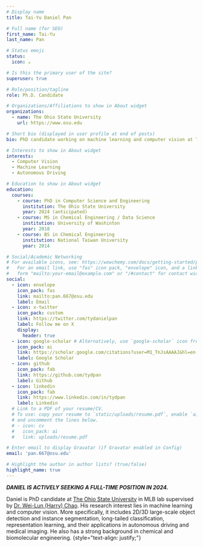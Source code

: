 ```yaml
---
# Display name
title: Tai-Yu Daniel Pan

# Full name (for SEO)
first_name: Tai-Yu
last_name: Pan

# Status emoji
status:
  icon: ☕️

# Is this the primary user of the site?
superuser: true

# Role/position/tagline
role: Ph.D. Candidate

# Organizations/Affiliations to show in About widget
organizations:
  - name: The Ohio State University
    url: https://www.osu.edu

# Short bio (displayed in user profile at end of posts)
bio: PhD candidate working on machine learning and computer vision at The Ohio State University

# Interests to show in About widget
interests:
  - Computer Vision
  - Machine Learning
  - Autonomous Driving

# Education to show in About widget
education:
  courses:
    - course: PhD in Computer Science and Engineering
      institution: The Ohio State University
      year: 2024 (anticipated)
    - course: MS in Chemical Engineering / Data Science
      institution: University of Washinton
      year: 2018
    - course: BS in Chemical Engineering
      institution: National Taiwan University
      year: 2014

# Social/Academic Networking
# For available icons, see: https://wowchemy.com/docs/getting-started/page-builder/#icons
#   For an email link, use "fas" icon pack, "envelope" icon, and a link in the
#   form "mailto:your-email@example.com" or "/#contact" for contact widget.
social:
  - icon: envelope
    icon_pack: fas
    link: mailto:pan.667@osu.edu
    label: Email
  - icon: x-twitter
    icon_pack: custom
    link: https://twitter.com/tydanielpan
    label: Follow me on X
    display:
      header: true
  - icon: google-scholar # Alternatively, use `google-scholar` icon from `ai` icon pack
    icon_pack: ai
    link: https://scholar.google.com/citations?user=M1_TnJsAAAAJ&hl=en
    label: Google Scholar
  - icon: github
    icon_pack: fab
    link: https://github.com/tydpan
    label: Github
  - icon: linkedin
    icon_pack: fab
    link: https://www.linkedin.com/in/tydpan
    label: Linkedin
  # Link to a PDF of your resume/CV.
  # To use: copy your resume to `static/uploads/resume.pdf`, enable `ai` icons in `params.yaml`,
  # and uncomment the lines below.
  # - icon: cv
  #   icon_pack: ai
  #   link: uploads/resume.pdf

# Enter email to display Gravatar (if Gravatar enabled in Config)
email: 'pan.667@osu.edu'

# Highlight the author in author lists? (true/false)
highlight_name: true
---
```


**_DANIEL IS ACTIVELY SEEKING A FULL-TIME POSITION IN 2024._**

Daniel is PhD candidate at [The Ohio State University](https://www.osu.edu) in MLB lab supervised by [Dr. Wei-Lun (Harry) Chao](https://sites.google.com/view/wei-lun-harry-chao). His research interest lies in machine learning and computer vision. More specifically, it includes 2D/3D large-scale object detection and instance segmentation, long-tailed classification, representation learning, and their applications in autonomous driving and medical imaging. He also has a strong background in chemical and biomolecular engineering.
{style="text-align: justify;"}
